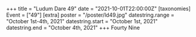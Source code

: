 +++
title = "Ludum Dare 49"
date = "2021-10-01T22:00:00Z"
[taxonomies]
Event = ["49"]
[extra]
poster = "/poster/ld49.jpg"
datestring.range = "October 1st-4th, 2021"
datestring.start = "October 1st, 2021"
datestring.end = "October 4th, 2021"
+++
Fourty Nine